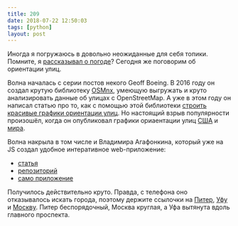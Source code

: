 ```yaml
---
title: 209
date: 2018-07-22 12:50:03
tags: [python]
layout: post
---
```


Иногда я погружаюсь в довольно неожиданные для себя топики. Помните, я [рассказывал о погоде](https://t.me/itgram_channel/120)? Сегодня же поговорим об ориентации улиц.

Волна началась с серии постов некого Geoff Boeing. В 2016 году он создал крутую библиотеку [OSMnx](http://geoffboeing.com/2016/11/osmnx-python-street-networks/), умеющую выгружать и круто анализировать данные об улицах с OpenStreetMap. А уже в этом году он написал статью про то, как с помощью этой библиотеки [строить красивые графики ориентации улиц](http://geoffboeing.com/2018/02/street-network-orientation/). Но настоящий взрыв популярности произошёл, когда он опубликовал графики ориаентации улиц [США](http://geoffboeing.com/2018/07/comparing-city-street-orientations/) и [мира](http://geoffboeing.com/2018/07/city-street-orientations-world/).

Волна накрыла в том числе и Владимира Агафонкина, который уже на JS создал удобное интеративное web-приложение:

+ [статья](https://blog.mapbox.com/visualizing-street-orientations-on-an-interactive-map-1eefa6002afc)
+ [репозиторий](https://github.com/mourner/road-orientation-map)
+ [само приложение](https://mourner.github.io/road-orientation-map/)

Получилось действительно круто. Правда, с телефона оно отказывалось искать города, поэтому держите ссылочки на [Питер](https://mourner.github.io/road-orientation-map/#10.27/59.917/30.3396), [Уфу](https://mourner.github.io/road-orientation-map/#12.14/54.74794/56.00798) и [Москву](https://mourner.github.io/road-orientation-map/#10.1/55.7539/37.6221). Питер беспорядочный, Москва круглая, а Уфа вытянута вдоль главного проспекта.
